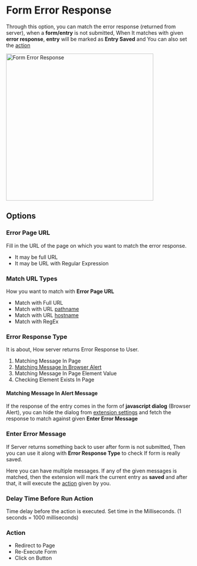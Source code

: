 # Form Error Response

Through this option, you can match the error response (returned from server), when a **form/entry** is not submitted,
When It matches with given **error response**, **entry** will be marked as **Entry Saved** and You can also set the [action](#action)

<img src="/image/entry-response-03.png" width="400" height="400" alt="Form Error Response">

## Options

### Error Page URL

Fill in the URL of the page on which you want to match the error response.

+ It may be full URL
+ It may be URL with Regular Expression


### Match URL Types

How you want to match with **Error Page URL**

- Match with Full URL
- Match with URL [pathname](https://developer.mozilla.org/en-US/docs/Web/API/URL/pathname)
- Match with URL [hostname](https://developer.mozilla.org/en-US/docs/Web/API/URL/hostname)
- Match with RegEx

### Error Response Type

It is about, How server returns Error Response to User.

1. Matching Message In Page
2. [Matching Message In Browser Alert](#matching-message-in-alert-message)
3. Matching Message In Page Element Value
4. Checking Element Exists In Page

#### Matching Message In Alert Message

If the response of the entry comes in the form of **javascript dialog** (Browser Alert), you can hide the dialog from [extension settings](/documentation/extension#hide-javascript-dialog) and fetch the response to match against given **Enter Error Message**

### Enter Error Message

If Server returns something back to user after form is not submitted, Then you can use it along with **Error Response Type** to check If form is really saved.

Here you can have multiple messages. If any of the given messages is matched, then the extension will mark the current entry as **saved** and after that, it will execute the [action](#action) given by you.

### Delay Time Before Run Action

Time delay before the action is executed. Set time in the Milliseconds. (1 seconds = 1000 milliseconds)

### Action

- Redirect to Page
- Re-Execute Form
- Click on Button
